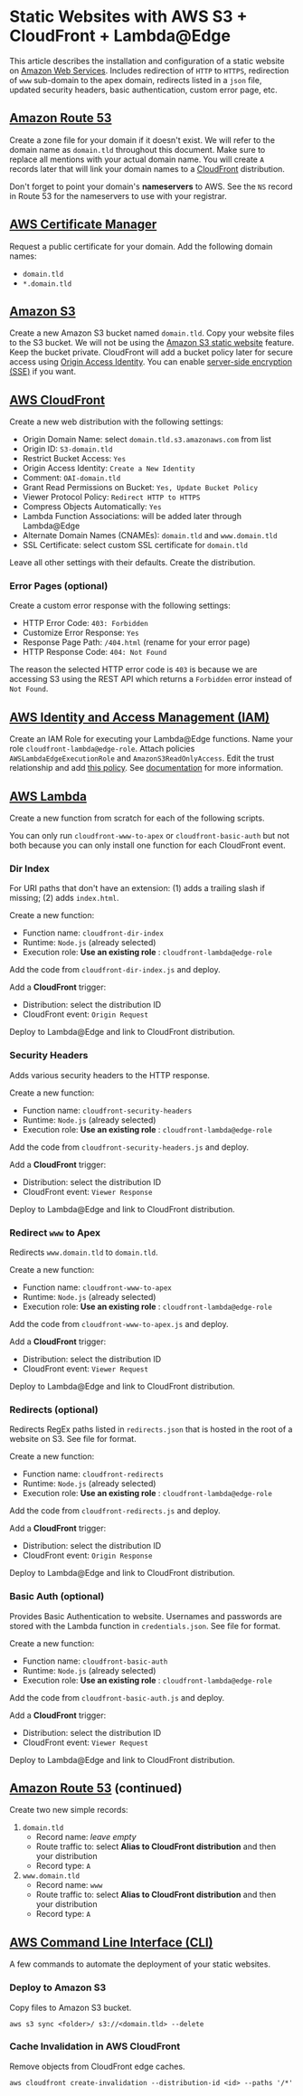 # Static Websites with AWS S3 + CloudFront + Lambda@Edge

This article describes the installation and configuration of a static website on [Amazon Web Services](https://aws.amazon.com/). Includes redirection of `HTTP` to `HTTPS`, redirection of `www` sub-domain to the apex domain, redirects listed in a `json` file, updated security headers, basic authentication, custom error page, etc.

## [Amazon Route 53](https://aws.amazon.com/route53/)

Create a zone file for your domain if it doesn't exist. We will refer to the domain name as `domain.tld` throughout this document. Make sure to replace all mentions with your actual domain name. You will create `A` records later that will link your domain names to a [CloudFront](https://aws.amazon.com/cloudfront/) distribution.

Don't forget to point your domain's **nameservers** to AWS. See the `NS` record in Route 53 for the nameservers to use with your registrar.

## [AWS Certificate Manager](https://aws.amazon.com/certificate-manager/)

Request a public certificate for your domain. Add the following domain names:

- `domain.tld`
- `*.domain.tld`

## [Amazon S3](https://aws.amazon.com/s3/)

Create a new Amazon S3 bucket named `domain.tld`. Copy your website files to the S3 bucket. We will not be using the [Amazon S3 static website](https://docs.aws.amazon.com/AmazonS3/latest/dev/WebsiteHosting.html) feature. Keep the bucket private. CloudFront will add a bucket policy later for secure access using [Origin Access Identity](https://docs.aws.amazon.com/AmazonCloudFront/latest/DeveloperGuide/private-content-restricting-access-to-s3.html). You can enable [server-side encryption (SSE)](https://docs.aws.amazon.com/AmazonS3/latest/dev/serv-side-encryption.html) if you want.

## [AWS CloudFront](https://aws.amazon.com/cloudfront/)

Create a new web distribution with the following settings:

- Origin Domain Name: select `domain.tld.s3.amazonaws.com` from list
- Origin ID: `S3-domain.tld`
- Restrict Bucket Access: `Yes`
- Origin Access Identity: `Create a New Identity`
- Comment: `OAI-domain.tld`
- Grant Read Permissions on Bucket: `Yes, Update Bucket Policy`
- Viewer Protocol Policy: `Redirect HTTP to HTTPS`
- Compress Objects Automatically: `Yes`
- Lambda Function Associations: will be added later through Lambda@Edge
- Alternate Domain Names (CNAMEs): `domain.tld` and `www.domain.tld`
- SSL Certificate: select custom SSL certificate for `domain.tld`

Leave all other settings with their defaults.
Create the distribution.

### Error Pages (optional)

Create a custom error response with the following settings:

- HTTP Error Code: `403: Forbidden`
- Customize Error Response: `Yes`
- Response Page Path: `/404.html` (rename for your error page)
- HTTP Response Code: `404: Not Found`

The reason the selected HTTP error code is `403` is because we are accessing S3 using the REST API which returns a `Forbidden` error instead of `Not Found`.

## [AWS Identity and Access Management (IAM)](https://aws.amazon.com/iam/)

Create an IAM Role for executing your Lambda@Edge functions. Name your role `cloudfront-lambda@edge-role`. Attach policies `AWSLambdaEdgeExecutionRole` and `AmazonS3ReadOnlyAccess`. Edit the trust relationship and add [this policy](https://docs.aws.amazon.com/AmazonCloudFront/latest/DeveloperGuide/lambda-edge-permissions.html#lambda-edge-permissions-function-execution). See [documentation](https://docs.aws.amazon.com/AmazonCloudFront/latest/DeveloperGuide/lambda-edge-permissions.html) for more information.

## [AWS Lambda](https://aws.amazon.com/lambda/)

Create a new function from scratch for each of the following scripts.

You can only run `cloudfront-www-to-apex` or `cloudfront-basic-auth` but not both because you can only install one function for each CloudFront event.

### Dir Index

For URI paths that don't have an extension: (1) adds a trailing slash if missing; (2) adds `index.html`.

Create a new function:

- Function name: `cloudfront-dir-index`
- Runtime: `Node.js` (already selected)
- Execution role: **Use an existing role** : `cloudfront-lambda@edge-role`

Add the code from `cloudfront-dir-index.js` and deploy.

Add a **CloudFront** trigger:

- Distribution: select the distribution ID
- CloudFront event: `Origin Request`

Deploy to Lambda@Edge and link to CloudFront distribution.

### Security Headers

Adds various security headers to the HTTP response.

Create a new function:

- Function name: `cloudfront-security-headers`
- Runtime: `Node.js` (already selected)
- Execution role: **Use an existing role** : `cloudfront-lambda@edge-role`

Add the code from `cloudfront-security-headers.js` and deploy.

Add a **CloudFront** trigger:

- Distribution: select the distribution ID
- CloudFront event: `Viewer Response`

Deploy to Lambda@Edge and link to CloudFront distribution.

### Redirect `www` to Apex

Redirects `www.domain.tld` to `domain.tld`.

Create a new function:

- Function name: `cloudfront-www-to-apex`
- Runtime: `Node.js` (already selected)
- Execution role: **Use an existing role** : `cloudfront-lambda@edge-role`

Add the code from `cloudfront-www-to-apex.js` and deploy.

Add a **CloudFront** trigger:

- Distribution: select the distribution ID
- CloudFront event: `Viewer Request`

Deploy to Lambda@Edge and link to CloudFront distribution.

### Redirects (optional)

Redirects RegEx paths listed in `redirects.json` that is hosted in the root of a website on S3. See file for format.

Create a new function:

- Function name: `cloudfront-redirects`
- Runtime: `Node.js` (already selected)
- Execution role: **Use an existing role** : `cloudfront-lambda@edge-role`

Add the code from `cloudfront-redirects.js` and deploy.

Add a **CloudFront** trigger:

- Distribution: select the distribution ID
- CloudFront event: `Origin Response`

Deploy to Lambda@Edge and link to CloudFront distribution.

### Basic Auth (optional)

Provides Basic Authentication to website. Usernames and passwords are stored with the Lambda function in `credentials.json`. See file for format.

Create a new function:

- Function name: `cloudfront-basic-auth`
- Runtime: `Node.js` (already selected)
- Execution role: **Use an existing role** : `cloudfront-lambda@edge-role`

Add the code from `cloudfront-basic-auth.js` and deploy.

Add a **CloudFront** trigger:

- Distribution: select the distribution ID
- CloudFront event: `Viewer Request`

Deploy to Lambda@Edge and link to CloudFront distribution.

## [Amazon Route 53](https://aws.amazon.com/route53/) (continued)

Create two new simple records:

1. `domain.tld`
    - Record name: _leave empty_
    - Route traffic to: select **Alias to CloudFront distribution** and then your distribution
    - Record type: `A`
1. `www.domain.tld`
    - Record name: `www`
    - Route traffic to: select **Alias to CloudFront distribution** and then your distribution
    - Record type: `A`

## [AWS Command Line Interface (CLI)](https://aws.amazon.com/cli/)

A few commands to automate the deployment of your static websites.

### Deploy to Amazon S3

Copy files to Amazon S3 bucket.

    aws s3 sync <folder>/ s3://<domain.tld> --delete

### Cache Invalidation in AWS CloudFront

Remove objects from CloudFront edge caches.

    aws cloudfront create-invalidation --distribution-id <id> --paths '/*'
